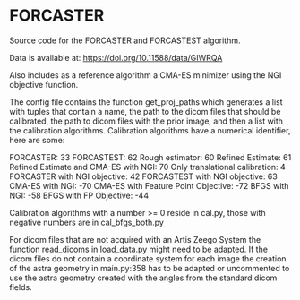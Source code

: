 # FORCASTER
Source code for the FORCASTER and FORCASTEST algorithm.

Data is available at: https://doi.org/10.11588/data/GIWRQA

Also includes as a reference algorithm a CMA-ES minimizer using the NGI objective function.

The config file contains the function get_proj_paths which generates a list with tuples that contain a name, the path to the dicom files that should be calibrated, the path to dicom files with the prior image, and then a list with the calibration algorithms.
Calibration algorithms have a numerical identifier, here are some:

FORCASTER: 33
FORCASTEST: 62
Rough estimator: 60
Refined Estimate: 61
Refined Estimate and CMA-ES with NGI: 70
Only translational calibration: 4
FORCASTER with NGI objective: 42
FORCASTEST with NGI objective: 63
CMA-ES with NGI: -70
CMA-ES with Feature Point Objective: -72
BFGS with NGI: -58
BFGS with FP Objective: -44

Calibration algorithms with a number >= 0 reside in cal.py, those with negative numbers are in cal_bfgs_both.py

For dicom files that are not acquired with an Artis Zeego System the function read_dicoms in load_data.py might need to be adapted. If the dicom files do not contain a coordinate system for each image the creation of the astra geometry in main.py:358 has to be adapted or uncommented to use the astra geometry created with the angles from the standard dicom fields.
